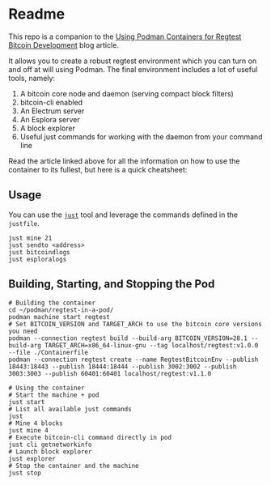 # Readme
This repo is a companion to the [Using Podman Containers for Regtest Bitcoin Development](https://thunderbiscuit.com/posts/podman-bitcoin/) blog article.

It allows you to create a robust regtest environment which you can turn on and off at will using Podman. The final environment includes a lot of useful tools, namely:
1. A bitcoin core node and daemon (serving compact block filters)
2. bitcoin-cli enabled
3. An Electrum server
4. An Esplora server
5. A block explorer
6. Useful just commands for working with the daemon from your command line

Read the article linked above for all the information on how to use the container to its fullest, but here is a quick cheatsheet:

## Usage
You can use the [`just`](https://github.com/casey/just) tool and leverage the commands defined in the `justfile`.

```shell
just mine 21
just sendto <address>
just bitcoindlogs
just esploralogs
```

## Building, Starting, and Stopping the Pod
```shell
# Building the container
cd ~/podman/regtest-in-a-pod/
podman machine start regtest
# Set BITCOIN_VERSION and TARGET_ARCH to use the bitcoin core versions you need
podman --connection regtest build --build-arg BITCOIN_VERSION=28.1 --build-arg TARGET_ARCH=x86_64-linux-gnu --tag localhost/regtest:v1.0.0 --file ./Containerfile
podman --connection regtest create --name RegtestBitcoinEnv --publish 18443:18443 --publish 18444:18444 --publish 3002:3002 --publish 3003:3003 --publish 60401:60401 localhost/regtest:v1.1.0

# Using the container
# Start the machine + pod
just start
# List all available just commands
just
# Mine 4 blocks
just mine 4
# Execute bitcoin-cli command directly in pod
just cli getnetworkinfo
# Launch block explorer
just explorer
# Stop the container and the machine
just stop
```
